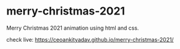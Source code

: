 # merry-christmas-2021
Merry Christmas 2021 animation using html and css.

check live: <a href="https://ceoankityadav.github.io/merry-christmas-2020/">https://ceoankityadav.github.io/merry-christmas-2021/</a>
